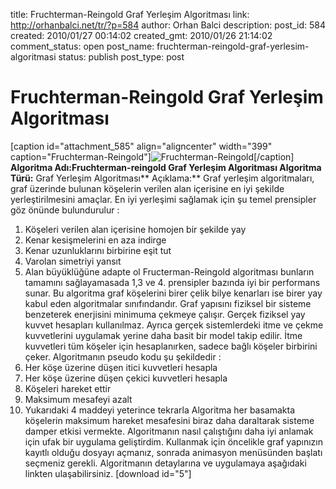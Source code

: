 title: Fruchterman-Reingold Graf Yerleşim Algoritması
link: http://orhanbalci.net/tr/?p=584
author: Orhan Balci
description: 
post_id: 584
created: 2010/01/27 00:14:02
created_gmt: 2010/01/26 21:14:02
comment_status: open
post_name: fruchterman-reingold-graf-yerlesim-algoritmasi
status: publish
post_type: post

# Fruchterman-Reingold Graf Yerleşim Algoritması

[caption id="attachment_585" align="aligncenter" width="399" caption="Fruchterman-Reingold"]![Fruchterman-Reingold](/wp-content/uploads/FruchtermanReingold.png)[/caption] **Algoritma Adı:**Fruchterman-reingold Graf Yerleşim Algoritması** Algoritma Türü:** Graf Yerleşim Algoritması** Açıklama:** Graf yerleşim algoritmaları, graf üzerinde bulunan köşelerin verilen alan içerisine en iyi şekilde yerleştirilmesini amaçlar. En iyi yerleşimi sağlamak için şu temel prensipler göz önünde bulundurulur : 

  1. Köşeleri verilen alan içerisine homojen bir şekilde yay
  2. Kenar kesişmelerini en aza indirge
  3. Kenar uzunluklarını birbirine eşit tut
  4. Varolan simetriyi yansıt
  5. Alan büyüklüğüne adapte ol
Fructerman-Reingold algoritması bunların tamamını sağlayamasada 1,3 ve 4. prensipler bazında iyi bir performans sunar. Bu algoritma graf köşelerini birer çelik bilye kenarları ise birer yay kabul eden algoritmalar sınıfındandır. Graf yapısını fiziksel bir sisteme benzeterek enerjisini minimuma çekmeye çalışır. Gerçek fiziksel yay kuvvet hesapları kullanılmaz. Ayrıca gerçek sistemlerdeki itme ve çekme kuvvetlerini uygulamak yerine daha basit bir model takip edilir. İtme kuvvetleri tüm köşeler için hesaplanırken, sadece bağlı köşeler birbirini çeker. Algoritmanın pseudo kodu şu şekildedir : 
  1. Her köşe üzerine düşen itici kuvvetleri hesapla
  2. Her köşe üzerine düşen çekici kuvvetleri hesapla
  3. Köşeleri hareket ettir
  4. Maksimum mesafeyi azalt
  5. Yukarıdaki 4 maddeyi yeterince tekrarla
Algoritma her basamakta köşelerin maksimum hareket mesafesini biraz daha daraltarak sisteme damper etkisi vermekte. Algoritmanın nasıl çalıştığını daha iyi anlamak için ufak bir uygulama geliştirdim. Kullanmak için öncelikle graf yapınızın kayıtlı olduğu dosyayı açmanız, sonrada animasyon menüsünden başlatı seçmeniz gerekli. Algoritmanın detaylarına ve uygulamaya aşağıdaki linkten ulaşabilirsiniz. [download id="5"]